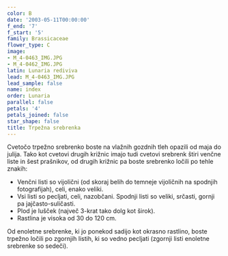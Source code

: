```yaml
---
color: B
date: '2003-05-11T00:00:00'
f_end: '7'
f_start: '5'
family: Brassicaceae
flower_type: C
image:
- M_4-0463_IMG.JPG
- M_4-0462_IMG.JPG
latin: Lunaria rediviva
lead: M_4-0463_IMG.JPG
lead_sample: false
name: index
order: Lunaria
parallel: false
petals: '4'
petals_joined: false
star_shape: false
title: Trpežna srebrenka
---
```

Cvetočo trpežno srebrenko boste na vlažnih gozdnih tleh opazili od maja do julija. Tako kot cvetovi drugih križnic imajo tudi cvetovi srebrenk štiri venčne liste in šest prašnikov, od drugih križnic pa boste srebrenko ločili po tehle znakih:

-   Venčni listi so vijolični (od skoraj belih do temneje vijoličnih na spodnjih fotografijah), celi, enako veliki.
-   Vsi listi so pecljati, celi, nazobčani. Spodnji listi so veliki, srčasti, gornji pa jajčasto-suličasti.
-   Plod je lušček (največ 3-krat tako dolg kot širok).
-   Rastlina je visoka od 30 do 120 cm.

Od enoletne srebrenke, ki jo ponekod sadijo kot okrasno rastlino, boste trpežno ločili po zgornjih listih, ki so vedno pecljati (zgornji listi enoletne srebrenke so sedeči).
